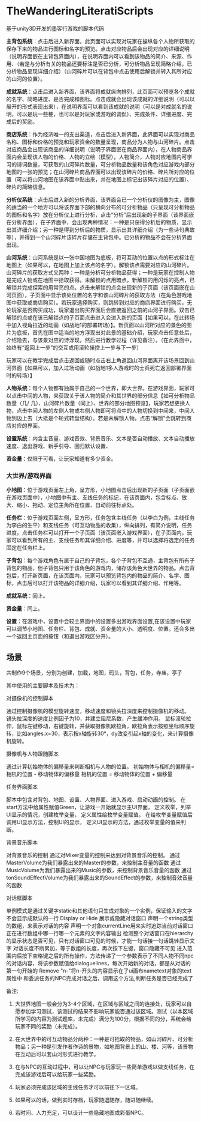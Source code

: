 # TheWanderingLiteratiScripts
基于unity3D开发的墨客行游戏的脚本代码

**主背包系统**：点击后进入新界面，此页面可以实现对玩家在操纵各个人物所获取的保存下来的物品进行图标和名字的预览。点击对应物品后会出现对应的详细说明（说明界面嵌在主背包界面内），在说明界面内可以看到该物品的简介、来源、作用、（若是与分析有关的物品还要标注是否已分析，可分析物品呈现简略介绍，已分析物品呈现详细介绍）（山河碎片可以在背包中点击使用后解锁并转入其所对应的山河的位置）。

**成就系统**：点击后进入新界面，该界面将成就纵向排列，此页面可以预览各个成就的名字、简略进度、是否完成和图标。点击成就会出现该成就的详细说明（可以以展开的形式表现出来），在说明界面可以看到该成就的说明（可以是对成就名的说明，可以是玩一些梗，也可以是对玩家或游戏的调侃）、完成条件、详细进度、完成后的奖励。

**商店系统**：作为经济唯一的支出渠道，点击后进入新界面，此界面可以实现对商品名称、图标和价格的预览和玩家资金的数量呈现，商品分为人物与山河碎片。点击对应商品会出现该商品的详细说明（说明子界面嵌在商品界面内），在人物商品界面内会呈现该人物的价格、人物的立绘（模型），人物简介，人物对应地图内可学习的诗词数量，可获取的山河碎片数量，可分析物品数量和该角色对应游戏内部分地图的一张的预览；在山河碎片商品界面可以出现该碎片的价格、碎片所对应的位置（可以将山河地图在该界面中贴出来，并在地图上标记出该碎片对应的位置）、碎片的简略信息。

**分析仪系统**：点击后进入新的分析界面，该界面会已一个分析仪的图像为主，图像的适当的一个地方可以将该界面下部的横向分布的可分析物品（只呈现可分析物品的图标和名字）放在分析仪上进行分析，点击“分析”后出现新的子界面（该界面嵌在分析界面），在子界面中，会出现两种情况：一种是只获得分析后的物质，显示出其详细介绍；另一种是得到分析后的物质，显示出其详细介绍（为一些诗句典故等），并得到一个山河碎片该碎片存储在主背包中。已分析的物品不会在分析界面出现。

**山河系统**：山河系统是以一张中国地图为底板，将可互动的位置以点的形式标注在地图上（如果可以，在地图上加上该点的名字）。解锁该点需要对应的山河碎片。山河碎片的获取方式又两种：一种是分析可分析物品获得；一种是玩家在控制人物是完成人物或在地图中拾取获得。未解锁的点用暗点，新解锁的用闪烁的亮点，已解锁并完成探索的用常亮的点。点击未解锁的点会出现新的子页面（该页面嵌在山河页面），子页面中显示该处位置的名字和该山河碎片的获取方法（在角色游戏地图中获取或商店购买）。若玩家选择购买，则跳转到对应的商店界面进行购买，无论玩家是否购买成功，玩家退出购买界面后会直接返回之前的山河子界面。双击已解锁的点或在该已解锁点的子页面点击进入会进入新的页面【如果可以，在此转场中加入视角拉近的动画（如战地1的部署转场）】。新页面以山河所对应的景色的图片为底板，首先在图中适当的地方浮现出对此景的基础介绍，玩家点击任意处后，介绍隐去，与该景对应的诗浮现，然后进行教学过程（详见备注）。（在此界面中，始终有“返回上一步”的交互或用滚轮操控上一步与下一步）

玩家可以在教学完成后点击返回或随时点击右上角返回山河界面离开该场景回到山河界面【如果可以，加入过场动画（如战地1多人游戏时的士兵死亡返回部署界面时的转场）】

**人物系统**：每个人物都有独属于自己的一个世界，即大世界。在游戏界面，玩家可以点击中间的人物，来获取关于该人物的简介和其世界的部分信息【如可分析物品数量（几/ 几）、山河碎片数量（同上）、世界的部分地图预览】，玩家若想更换人物，点击中间人物的左侧人物或右侧人物即可将点中的人物切换到中间来，中间人物到边上去（大抵是个轮式转盘结构）。若是未解锁人物，点击“解锁”会跳转到商店对应的界面。

**设置系统**：内含主音量、游戏音效、背景音乐、文本是否自动播放、文本自动播放速度、退出游戏、新手引导、回归默认设置、

**资金量**：仅限于可看，让玩家知道有多少资金。

 

 

### 大世界/游戏界面

**小地图**：位于游戏页面左上角，呈方形，小地图点击后出现新的子页面（子页面嵌在游戏页面中），小地图中有主、支线任务的标记，在该页面内，包含标点、放大、缩小、拖动、定位主角所在位置、自动前往标点处。

**任务栏**：位于游戏页面左侧，呈方形，任务包含主线任务（以李白为例，主线任务为李白的生平）和支线任务（可互动物品的收集），纵向排列，有简介说明，任务进度。点击任务栏可以打开一个子页面（该页面嵌入游戏界面），在子页面内，玩家可以看到所有的主、支线任务和其详细介绍、进度等，并可以选择将选定的任务固定在任务栏上。

**子背包**：每个游戏角色有属于自己的子背包，各个子背包不互通，主背包有所有子背包的物品，但子背包只用于该角色的游戏内，储存该角色大世界的物品。点击背包后，打开新页面，在该页面内，玩家可以预览背包内的物品的简介、名字、图标，点击后可以打开该物品的详细介绍，玩家可以看到其详细介绍、作用等。

**成就系统**：同上。

**资金量**：同上。

**设置**：在游戏中，设置中会较主界面中的设置多出游戏界面设置,在该设置中玩家可以调节小地图、任务栏、背包、成就、资金量的大小、透明度、位置。还会多出一个返回主页面的按钮（和退出游戏区分开）。


## 场景

共制作9个场景，分别为创建，加载，地图，码头，背包，任务，寺庙，亭子

其中使用的主要脚本及技术为：

对摄像机的控制脚本

通过控制摄像机的模型旋转速度，移动速度和镜头拉深度来控制摄像机的移动。
镜头拉深度的速度比例因子为10，并建立阻尼系数，产生缓冲作用。
鼠标滚轮拉伸，鼠标左键移动，右键旋转，并获取摄像机欧拉角，欧拉角表示按照坐标顺序旋转，比如angles.x=30，表示按x轴旋转30°，dy改变引起x轴的变化，来计算摄像机旋转。

摄像机与人物跟随脚本

通过计算初始物体的偏移量来判断相机与人物的位置。
初始物体与相机的偏移量=相机的位置 - 移动物体的偏移量
相机的位置 = 移动物体的位置 + 偏移量

任务界面脚本

脚本中包含对背包、地图、设置、人物界面、进入游戏、启动动画的控制。
在start方法中给属性赋值Green，让游戏一开始就显示主UI界面，
定义枚举，列举UI显示的情况，创建枚举变量，
定义属性给枚举变量赋值，
在给枚举变量赋值后调用UI显示方法，控制UI的显示，
定义UI显示的方法，通过枚举变量的值来判断。

背景音乐脚本

对背景音乐的控制
通过对Mixer变量的控制来达到对背景音乐的控制。
通过MasterVolume为我们暴露出来的Master的参数，来控制主音量的函数
通过MusicVolume为我们暴露出来的Music的参数，来控制背景音乐音量的函数
通过tonSoundEffectVolume为我们暴露出来的SoundEffect的参数，来控制音效音量的函数

对话框脚本

单例模式是通过关键字static和其他语句只生成对象的一个实例，保证输入的文字不会显示成默认的一行
Display or Hide 展示或隐藏对话窗口
声明一个string类型的数组，来表示对话的内容
声明一个对象currentLine用来实时追踪当前对话窗口正在进行数组中哪一行哪一个元素的文字内容输出
检测整个对话窗口在hierarchy的显示状态是否可见，只有对话窗口可见的时候，才能一句话接一句话跳转显示文字
对话长度不断累加，等于数组的长度，再次按下左键，窗口隐藏不可见
进入范围内后按下空格键之后的所有操作，方法传递了一个参数表示了不同人物不同npc的对话内容，将该参数赋值给dialoguelines，每次开始新的对话，都是从对话的第一句开始的
Remove "n-"将n-开头的内容显示在了ui画布nametext对象的text属性中
和委派任务的NPC完成对话之后，调用这个方法,判断任务是否已经完成了


备注:

1. 大世界地图一般会分为3-4个区域，在区域与区域之间的连接处，玩家可以自愿参加学习测试，该测试的结果不影响玩家能否通过该区域。测试（以本区域所学习的内容为测试题库，未完成）满分为100分，根据不同的分，系统会给玩家不同的奖励（未完成）。

2. 在大世界中的可互动物品分两种：一种是可拾取的物品，如山河碎片、可分析物品；另一种是引发作者作诗的景物，如地图背景上的山、楼、河等，该景物在互动后可以套山河形式进行教学。

3. 在与NPC的互动过程中，可以让NPC与玩家玩一些简单游戏以做支线任务，在完成该游戏后可以给玩家一些奖励。

4. 玩家必须完成该区域的主线任务才可以前往下一区域。

5. 如果可以的话，做到实时存档，玩家随退随存，随进随继续。

6. 若时间、人力充足，可以设计一些隐藏地图或彩蛋NPC。
